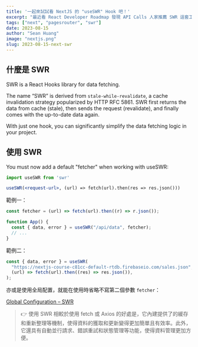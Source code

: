 ```yaml
---
title: '一起來試試看 NextJS 的 "useSWR" Hook 吧！'
excerpt: "最近看 React Developer Roadmap 發現 API Calls 人家推薦 SWR 這套工具，好奇到底是什麼功能居然能撼動 Axios 的地位？試用了一下發現還真有點意思！"
tags: ["next", "pagesrouter", "swr"]
date: 2023-08-15
author: "Sean Huang"
image: "nextjs.png"
slug: 2023-08-15-next-swr
---
```


## 什麼是 SWR

SWR is a React Hooks library for data fetching.

The name “SWR” is derived from `stale-while-revalidate`, a cache invalidation strategy popularized by HTTP RFC 5861. SWR first returns the data from cache (stale), then sends the request (revalidate), and finally comes with the up-to-date data again.

With just one hook, you can significantly simplify the data fetching logic in your project.

## 使用 SWR

You must now add a default "fetcher" when working with useSWR:

```jsx
import useSWR from 'swr'

useSWR(<request-url>, (url) => fetch(url).then(res => res.json()))
```

範例一：

```jsx
const fetcher = (url) => fetch(url).then((r) => r.json());

function App() {
  const { data, error } = useSWR("/api/data", fetcher);
  // ...
}
```

範例二：

```jsx
const { data, error } = useSWR(
  "https://nextjs-course-c81cc-default-rtdb.firebaseio.com/sales.json",
  (url) => fetch(url).then((res) => res.json()),
);
```

亦或是使用全局配置，就能在使用時省略不寫第二個參數 `fetcher`：

[Global Configuration – SWR](https://swr.vercel.app/docs/global-configuration)

> 👉 使用 SWR 相較於使用 fetch 或 Axios 的好處是，它內建提供了的緩存和重新整理等機制，使得資料的獲取和更新變得更加簡單且有效率。此外，它還具有自動並行請求、錯誤重試和狀態管理等功能，使得資料管理更加方便。
